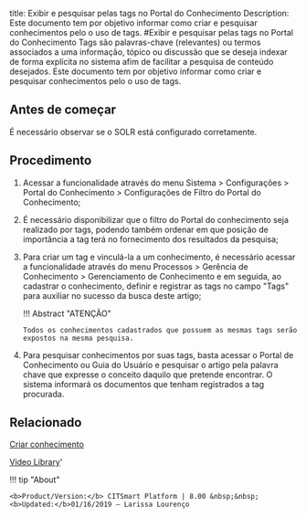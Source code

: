 title: Exibir e pesquisar pelas tags no Portal do Conhecimento
Description: Este documento tem por objetivo informar como criar e pesquisar conhecimentos pelo o uso de tags.
#Exibir e pesquisar pelas tags no Portal do Conhecimento
Tags são palavras-chave (relevantes) ou termos associados a uma informação, tópico ou discussão que se deseja indexar de forma explícita no sistema afim de facilitar a pesquisa de conteúdo desejados.
Este documento tem por objetivo informar como criar e pesquisar conhecimentos pelo o uso de tags.

Antes de começar
--------------------

É necessário observar se o SOLR está configurado corretamente.

Procedimento
----------------

1.  Acessar a funcionalidade através do menu Sistema \> Configurações \> Portal
    do Conhecimento \> Configurações de Filtro do Portal do Conhecimento;

2.  É necessário disponibilizar que o filtro do Portal do conhecimento seja
    realizado por tags, podendo também ordenar em que posição de importância a
    tag terá no fornecimento dos resultados da pesquisa;

3.  Para criar um tag e vinculá-la a um conhecimento, é necessário acessar a
    funcionalidade através do menu Processos \> Gerência de Conhecimento \>
    Gerenciamento de Conhecimento e em seguida, ao cadastrar o conhecimento,
    definir e registrar as tags no campo "Tags" para auxiliar no sucesso da
    busca deste artigo;

    !!! Abstract "ATENÇÃO"  

        Todos os conhecimentos cadastrados que possuem as mesmas tags serão
        expostos na mesma pesquisa.

4.  Para pesquisar conhecimentos por suas tags, basta acessar o Portal de
    Conhecimento ou Guia do Usuário e pesquisar o artigo pela palavra chave que
    expresse o conceito daquilo que pretende encontrar. O sistema informará os
    documentos que tenham registrados a tag procurada.

Relacionado
---------------

[Criar conhecimento](/pt-br/citsmart-esp-8/processes/knowledge/use/create-knowledge.html)

<i class='fa fa-youtube-play  fa-2x' style='color:#97ce17;vertical-align: middle;'> </i> [Video Library](https://www.youtube.com/playlist?list=PLB5qK2uzf2RPwkqhQwYU_EpvvGd29tSTA)'

!!! tip "About"

    <b>Product/Version:</b> CITSmart Platform | 8.00 &nbsp;&nbsp;
    <b>Updated:</b>01/16/2019 – Larissa Lourenço

